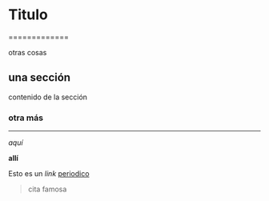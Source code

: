 # Titulo
=============

otras cosas

## una sección 

contenido de la sección

### otra más
--------------

_aquí_

**allí**

Esto es un _link_ [periodico](https://elpais.com)

> cita famosa

